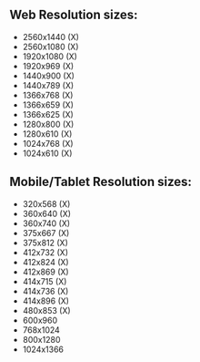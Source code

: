 ## Web Resolution sizes:

- 2560x1440 (X)
- 2560x1080 (X)
- 1920x1080 (X)
- 1920x969 (X)
- 1440x900 (X)
- 1440x789 (X)
- 1366x768 (X)
- 1366x659 (X)
- 1366x625 (X)
- 1280x800 (X)
- 1280x610 (X)
- 1024x768 (X)
- 1024x610 (X)

## Mobile/Tablet Resolution sizes:

- 320x568 (X)
- 360x640 (X)
- 360x740 (X)
- 375x667 (X)
- 375x812 (X)
- 412x732 (X)
- 412x824 (X)
- 412x869 (X)
- 414x715 (X)
- 414x736 (X)
- 414x896 (X)
- 480x853 (X)
- 600x960
- 768x1024
- 800x1280
- 1024x1366
